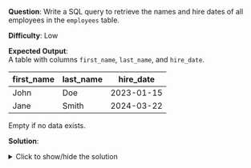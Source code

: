 
**Question**: Write a SQL query to retrieve the names and hire dates of all employees in the `employees` table.

**Difficulty**: Low

**Expected Output**:  
A table with columns `first_name`, `last_name`, and `hire_date`.

| first_name | last_name | hire_date  |
|------------|-----------|------------|
| John       | Doe       | 2023-01-15 |
| Jane       | Smith     | 2024-03-22 |

Empty if no data exists.

**Solution**:
<details>
<summary>Click to show/hide the solution</summary>

```sql
SELECT first_name, last_name, hire_date
FROM employees;
```
</details>